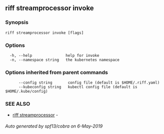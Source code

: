 ## riff streamprocessor invoke



### Synopsis



```
riff streamprocessor invoke [flags]
```

### Options

```
  -h, --help               help for invoke
  -n, --namespace string   the kubernetes namespace
```

### Options inherited from parent commands

```
      --config string       config file (default is $HOME/.riff.yaml)
      --kubeconfig string   kubectl config file (default is $HOME/.kube/config)
```

### SEE ALSO

* [riff streamprocessor](riff_streamprocessor.md)	 - 

###### Auto generated by spf13/cobra on 6-May-2019
